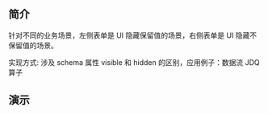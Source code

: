## 简介

针对不同的业务场景，左侧表单是 UI 隐藏保留值的场景，右侧表单是 UI 隐藏不保留值的场景。

实现方式: 涉及 schema 属性 visible 和 hidden 的区别，应用例子：数据流 JDQ 算子

## 演示
